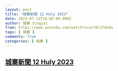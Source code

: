 ```yaml
---
layout: post
title: "城寨新聞 12 Huly 2023"
date: 2023-07-12T14:02:09.000Z
author: 城寨 Singjai
from: https://www.youtube.com/watch?v=xCrWl1Y9uXo
tags: [ 城寨 ]
comments: True
categories: [ 城寨 ]
---
```

<!--1689170529000-->
[城寨新聞 12 Huly 2023](https://www.youtube.com/watch?v=xCrWl1Y9uXo)
------

<div>

</div>

